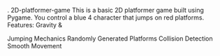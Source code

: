 
 

.
 2D-platformer-game
This is a basic 2D platformer game 
built using Pygame. You control a blue 4
character that jumps on red platforms.
Features: Gravity &amp;




Jumping 
Mechanics Randomly Generated Platforms Collision Detection Smooth Movement


